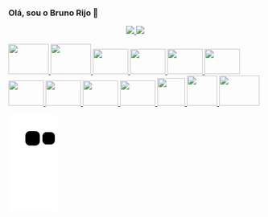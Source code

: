 ### Olá, sou o Bruno Rijo 👋

<div align="center">
  <a href="https://github.com/brunorijo">
  <img height="150em" src="https://github-readme-stats.vercel.app/api?username=brunorijo&show_icons=true&theme=vue&include_all_commits=true&count_private=true"/>
  <img height="150em" src="https://github-readme-stats.vercel.app/api/top-langs/?username=brunorijo&layout=compact&langs_count=7&theme=vue"/>
</div>
 
<div style="display: inline_block"><br>
  <img alignt="center" height="60" width="80" src="https://cdn.jsdelivr.net/gh/devicons/devicon/icons/java/java-original.svg" />
  <img alignt="center" height="60" width="80" src="https://cdn.jsdelivr.net/gh/devicons/devicon/icons/kotlin/kotlin-original-wordmark.svg" />          
  <img alignt="center" height="50" width="70" src="https://cdn.jsdelivr.net/gh/devicons/devicon/icons/intellij/intellij-original.svg" />
  <img alignt="center" height="50" width="70" src="https://cdn.jsdelivr.net/gh/devicons/devicon/icons/androidstudio/androidstudio-original-wordmark.svg" />          
  <img alignt="center" height="50" width="70" src="https://cdn.jsdelivr.net/gh/devicons/devicon/icons/postgresql/postgresql-original-wordmark.svg" />
  <img alignt="center" height="50" width="70" src="https://cdn.jsdelivr.net/gh/devicons/devicon/icons/spring/spring-original-wordmark.svg" />
  <img alignt="center" height="50" width="70" src="https://cdn.jsdelivr.net/gh/devicons/devicon/icons/angularjs/angularjs-original.svg" />         
  <img alignt="center" height="50" width="70" src="https://cdn.jsdelivr.net/gh/devicons/devicon/icons/css3/css3-original-wordmark.svg" />
  <img alignt="center" height="50" width="70" src="https://cdn.jsdelivr.net/gh/devicons/devicon/icons/html5/html5-original-wordmark.svg" />
  <img alignt="center" height="50" width="70" src="https://cdn.jsdelivr.net/gh/devicons/devicon/icons/typescript/typescript-original.svg" />
  <img alignt="center" height="55" width="55" src="https://user-images.githubusercontent.com/3423282/123477765-e4013700-d5d4-11eb-876c-de9aab52153b.png">
  <img alignt="center" height="60" width="60" src="https://user-images.githubusercontent.com/3423282/123478002-3e01fc80-d5d5-11eb-983d-d8aaa7ead156.png">
  <img alignt="center" height="60" width="80" src="https://cdn.jsdelivr.net/gh/devicons/devicon@latest/icons/bitbucket/bitbucket-original-wordmark.svg" />         
</div> 

![Snake animation](https://github.com/brunorijo/brunorijo/blob/output/github-contribution-grid-snake.svg)

<!--
##### Sobre mim:

- 🔭 Atualmente trabalho como **Analista Desenvolvedor de Software na Contmatic Phoenix**
- 🌱 I’m currently learning ...
- 👯 I’m looking to collaborate on ...
- 🤔 I’m looking for help with ...
- 💬 Ask me about ...
- 📫 How to reach me: ...
- 😄 Pronouns: ...
- ⚡ Fun fact: ...

-->
